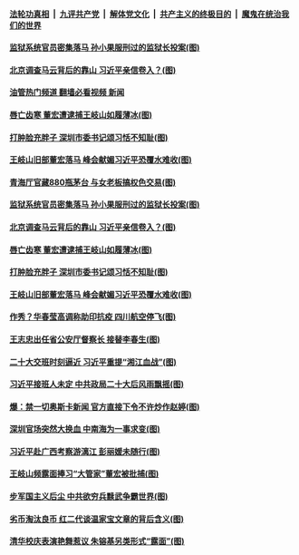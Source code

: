 ####  [法轮功真相](../../../../basic/blob/master/README.md?t=04290901) &nbsp;|&nbsp; [九评共产党](../../../../9ping.md/blob/master/README.md?t=04290901) &nbsp;|&nbsp; [解体党文化](../../../../jtdwh.md/blob/master/README.md?t=04290901)  &nbsp;|&nbsp; [共产主义的终极目的](../../../../gczydzjmd.md/blob/master/README.md?t=04290901) &nbsp;|&nbsp; [魔鬼在统治我们的世界](../../../../mgztzwmdsj.md/blob/master/README.md?t=04290901) 

#### [监狱系统官员密集落马 孙小果服刑过的监狱长投案(图)](../pages/p2/970116.md?t=04290901) 

#### [北京调查马云背后的靠山 习近平亲信卷入？(图)](../pages/p2/970095.md?t=04290901) 

#### [油管热门频道 翻墙必看视频 新闻](http://95.179.203.213:81/youtube.html)

#### [唇亡齿寒 董宏遭逮捕王岐山如履薄冰(图)](../pages/p2/970074.md?t=04290901) 


#### [打肿脸充胖子 深圳市委书记颂习恬不知耻(图)](../pages/p2/970086.md?t=04290901) 

#### [王岐山旧部董宏落马 峰会献媚习近平恐覆水难收(图)](../pages/p2/970055.md?t=04290901) 

#### [青海厅官藏880瓶茅台 与女老板搞权色交易(图)](../pages/p2/970122.md?t=04290901) 

#### [监狱系统官员密集落马 孙小果服刑过的监狱长投案(图)](../pages/p2/970116.md?t=04290901) 

#### [北京调查马云背后的靠山 习近平亲信卷入？(图)](../pages/p2/970095.md?t=04290901) 

#### [唇亡齿寒 董宏遭逮捕王岐山如履薄冰(图)](../pages/p2/970074.md?t=04290901) 


#### [打肿脸充胖子 深圳市委书记颂习恬不知耻(图)](../pages/p2/970086.md?t=04290901) 

#### [王岐山旧部董宏落马 峰会献媚习近平恐覆水难收(图)](../pages/p2/970055.md?t=04290901) 

#### [作秀？华春莹高调称助印抗疫 四川航空停飞(图)](../pages/p2/970010.md?t=04290901) 

#### [王志忠出任省公安厅督察长 接替李春生(图)](../pages/p2/969999.md?t=04290901) 


#### [二十大交班时刻逼近 习近平重提“湘江血战”(图)](../pages/p2/969980.md?t=04290901) 

#### [习近平接班人未定 中共政局二十大后风雨飘摇(图)](../pages/p2/969974.md?t=04290901) 


#### [爆：禁一切奥斯卡新闻 官方直接下令不许炒作赵婷(图)](../pages/p2/969951.md?t=04290901) 

#### [深圳官场突然大换血 中南海为一事求变(图)](../pages/p2/969955.md?t=04290901) 

#### [习近平赴广西考察游漓江 彭丽媛未随行(图)](../pages/p2/969919.md?t=04290901) 

#### [王岐山频露面捧习“大管家”董宏被批捕(图)](../pages/p2/969916.md?t=04290901) 

#### [步军国主义后尘 中共欲穷兵黩武争霸世界(图)](../pages/p2/969882.md?t=04290901) 

#### [劣币淘汰良币 红二代谈温家宝文章的背后含义(图)](../pages/p2/969900.md?t=04290901) 

#### [清华校庆表演艳舞惹议 朱镕基另类形式“露面”(图)](../pages/p2/969883.md?t=04290901) 

<img src='http://gfw-breaker.win/goodnews/indexes/p2.md' width='0px' height='0px'/>
